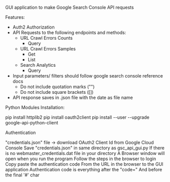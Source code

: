 GUI application to make Google Search Console API requests

Features:

- Auth2 Authorization
- API Requests to the following endpoints and methods:
	- URL Crawl Errors Counts
		- Query
	- URL Crawl Errors Samples
		- Get
		- List
	- Search Analytics
		- Query
- Input parameters/ filters should follow google search console reference docs
	- Do not include quotation marks ("")
	- Do not include square brackets ([])
- API response saves in .json file with the date as file name

Python Modules Installation:

pip install httplib2
pip install oauth2client
pip install --user --upgrade google-api-python-client

Authentication

"credentials.json" file -> download OAuth2 Client Id from Google Cloud Console
Save "credentials.json" in same directory as gsc_api_gui.py
If there is no webmaster_credentials.dat file in your directory
A Browser window will open when you run the program
Follow the steps in the browser to login
Copy paste the authentication code 
From the URL in the browser to the GUI application
Authentication code is everything after the "code=" 
And before the final '#' char
